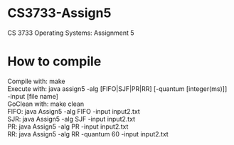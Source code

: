 # CS3733-Assign5
CS 3733 Operating Systems: Assignment 5

# How to compile
Compile with: make<br>
Execute with: java assign5 -alg [FIFO|SJF|PR|RR] [-quantum [integer(ms)]] -input [file name]<br>
GoClean with: make clean<br>
FIFO: java Assign5 -alg FIFO -input input2.txt<br>
SJR: java Assign5 -alg SJF -input input2.txt<br>
PR: java Assign5 -alg PR -input input2.txt<br>
RR: java Assign5 -alg RR -quantum 60 -input input2.txt<br>

